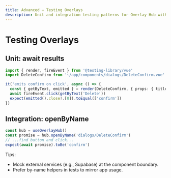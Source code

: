 ```yaml
---
title: Advanced — Testing Overlays
description: Unit and integration testing patterns for Overlay Hub with Vitest and Testing Library.
---
```


# Testing Overlays

## Unit: await results
```ts
import { render, fireEvent } from '@testing-library/vue'
import DeleteConfirm from '~/app/components/dialogs/DeleteConfirm.vue'

it('emits confirm on click', async () => {
  const { getByText, emitted } = render(DeleteConfirm, { props: { title: 'Delete' } })
  await fireEvent.click(getByText('Delete'))
  expect(emitted().close?.[0]).toEqual(['confirm'])
})
```

## Integration: openByName
```ts
const hub = useOverlayHub()
const promise = hub.openByName('dialogs/DeleteConfirm')
// ...find button and click...
expect(await promise).toBe('confirm')
```

Tips:
- Mock external services (e.g., Supabase) at the component boundary.
- Prefer by-name helpers in tests to mirror app usage.

